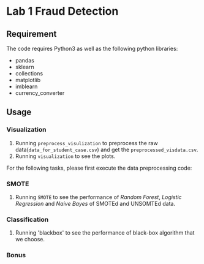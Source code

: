# Lab 1 Fraud Detection

## Requirement
The code requires Python3 as well as the following python libraries:  

* pandas
* sklearn
* collections
* matplotlib
* imblearn
* currency_converter

## Usage

### Visualization
1. Running `preprocess_visulization` to preprocess the raw data(`data_for_student_case.csv`) and get the `preprocessed_visdata.csv`.
2. Running `visualization` to see the plots. 

For the following tasks, please first execute the data preprocessing code:



### SMOTE
1. Running `SMOTE` to see the performance of *Random Forest*, *Logistic Regression* and *Naive Bayes* of SMOTEd and UNSOMTEd data.

### Classification
1. Running 'blackbox' to see the performance of black-box algorithm that we choose.

### Bonus 